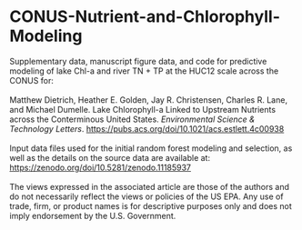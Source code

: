 # CONUS-Nutrient-and-Chlorophyll-Modeling
Supplementary data, manuscript figure data, and code for predictive modeling of lake Chl-a and river TN + TP at the HUC12 scale across the CONUS for:<br />
<br />Matthew Dietrich, Heather E. Golden, Jay R. Christensen, Charles R. Lane, and Michael Dumelle.
Lake Chlorophyll-a Linked to Upstream Nutrients across the Conterminous United States. _Environmental Science & Technology Letters_. https://pubs.acs.org/doi/10.1021/acs.estlett.4c00938<br />
<br />Input data files used for the initial random forest modeling and selection, as well as the details on the source data are available at: https://zenodo.org/doi/10.5281/zenodo.11185937<br />
<br />The views expressed in the associated article are those of the authors and do not necessarily reflect the views or policies of the US EPA. Any use of trade, firm, or product names is for descriptive purposes only and does not imply endorsement by the U.S. Government.
